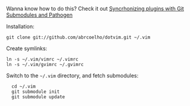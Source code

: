 Wanna know how to do this? Check it out [Syncrhonizing plugins with Git Submodules and Pathogen](1)

Installation:

    git clone git://github.com/abrcoelho/dotvim.git ~/.vim

Create symlinks:

    ln -s ~/.vim/vimrc ~/.vimrc
    ln -s ~/.vim/gvimrc ~/.gvimrc

Switch to the `~/.vim` directory, and fetch submodules:


      cd ~/.vim
      git submodule init
      git submodule update

[1]: http://vimcasts.org/episodes/synchronizing-plugins-with-git-submodules-and-pathogen/
